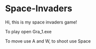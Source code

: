 # Space-Invaders
Hi, this is my space invaders game!

To play open Gra_1.exe

To move use A and W, to shoot use Space
